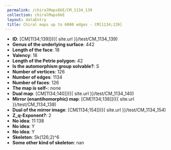 ```yaml
--- 
 permalink: /chiralMaps6kE/CM_1134_139 
 collection: chiralMaps6kE
 layout: dataEntry
 title: Chiral maps up to 6000 edges - CM[1134;139]
---
```


- **ID**: [CM[1134;139]]({{ site.url }}/test/CM_1134_139)
- **Genus of the underlying surface**: 442
- **Length of the face**: 18
- **Valency**: 18
- **Length of the Petrie polygon**: 42
- **Is the automorphism group solvable?**: S
- **Number of vertices**: 126
- **Number of edges**: 1134
- **Number of faces**: 126
- **The map is self-**: none
- **Dual map**: [CM[1134;140]]({{ site.url }}/test/CM_1134_140)
- **Mirror (enantihomorphic) map**: [CM[1134;138]]({{ site.url }}/test/CM_1134_138)
- **Dual of the mirror image**: [CM[1134;154]]({{ site.url }}/test/CM_1134_154)
- **Z_q-Exponent?**: 2
- **No idea**:  11:138
- **No idea**: Y
- **No idea**: Y
- **Skeleton**: Sk(126;2)^6
- **Some other kind of skeleton**: nan
